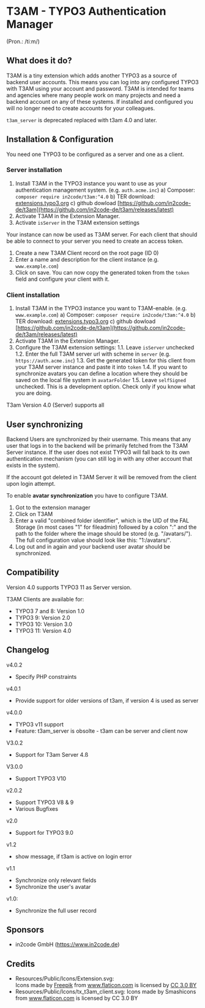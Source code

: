 # T3AM - TYPO3 Authentication Manager

(Pron.: /tiːm/)

## What does it do?

T3AM is a tiny extension which adds another TYPO3 as a source of backend user accounts.
This means you can log into any configured TYPO3 with T3AM using your account and password.
T3AM is intended for teams and agencies where many people work on many projects and need a backend account on any of these systems.
If installed and configured you will no longer need to create accounts for your colleagues.

`t3am_server` is deprecated replaced with t3am 4.0 and later.

## Installation & Configuration

You need one TYPO3 to be configured as a server and one as a client.

### Server installation

1. Install T3AM in the TYPO3 instance you want to use as your authentication management system. (e.g. `auth.acme.inc`)
  a) Composer: `composer require in2code/t3am:^4.0`
  b) TER download: [extensions.typo3.org](https://extensions.typo3.org/extension/t3am)
  c) github dowload [https://github.com/in2code-de/t3am](https://github.com/in2code-de/t3am/releases/latest)
1. Activate T3AM in the Extension Manager.
1. Activate `isServer` in the T3AM extension settings

Your instance can now be used as T3AM server.
For each client that should be able to connect to your server you need to create an access token.

1. Create a new T3AM Client record on the root page (ID 0)
1. Enter a name and description for the client instance (e.g. `www.example.com`)
1. Click on save. You can now copy the generated token from the `token` field and configure your client with it.

### Client installation

1. Install T3AM in the TYPO3 instance you want to T3AM-enable. (e.g. `www.example.com`)
  a) Composer: `composer require in2code/t3am:^4.0`
  b) TER download: [extensions.typo3.org](https://extensions.typo3.org/extension/t3am)
  c) github dowload [https://github.com/in2code-de/t3am](https://github.com/in2code-de/t3am/releases/latest)
1. Activate T3AM in the Extension Manager.
1. Configure the T3AM extension settings:
   1.1. Leave `isServer` unchecked
   1.2. Enter the full T3AM server url with scheme in `server` (e.g. `https://auth.acme.inc`)
   1.3. Get the generated token for this client from your T3AM server instance and paste it into `token`
   1.4. If you want to synchronize avatars you can define a location where they should be saved on the local file system in `avatarFolder`
   1.5. Leave `selfSigned` unchecked. This is a development option. Check only if you know what you are doing.

T3am Version 4.0 (Server) supports all 

## User synchronizing

Backend Users are synchronized by their username.
This means that any user that logs in to the backend will be primarily fetched from the T3AM Server instance.
If the user does not exist TYPO3 will fall back to its own authentication mechanism (you can still log in with any other account that exists in the system).

If the account got deleted in T3AM Server it will be removed from the client upon login attempt.

To enable **avatar synchronization** you have to configure T3AM.
1. Got to the extension manager
2. Click on T3AM
3. Enter a valid "combined folder identifier", which is the UID of the FAL Storage (in most cases "1" for fileadmin) followed by a colon ":" and the path to the folder where the image should be stored (e.g. "/avatars/"). The full configuration value should look like this: "1:/avatars/".
4. Log out and in again and your backend user avatar should be synchronized.

## Compatibility

Version 4.0 supports TYPO3 11 as Server version.

T3AM Clients are available for:
* TYPO3 7 and 8: Version 1.0
* TYPO3 9: Version 2.0
* TYPO3 10: Version 3.0
* TYPO3 11: Version 4.0

## Changelog

v4.0.2
* Specify PHP constraints

v4.0.1
* Provide support for older versions of t3am, if version 4 is used as server

v4.0.0
* TYPO3 v11 support
* Feature: t3am_server is obsolte - t3am can be server and client now

V3.0.2
* Support for T3am Server 4.ß

V3.0.0
* Support TYPO3 V10

v2.0.2
* Support TYPO3 V8 & 9
* Various Bugfixes

v2.0
* Support for TYPO3 9.0

v1.2
* show message, if t3am is active on login error

v1.1
* Synchronize only relevant fields
* Synchronize the user's avatar

v1.0:
* Synchronize the full user record

## Sponsors

* in2code GmbH (https://www.in2code.de)

## Credits

* Resources/Public/Icons/Extension.svg: <div>Icons made by <a href="http://www.freepik.com" title="Freepik">Freepik</a> from <a href="https://www.flaticon.com/" title="Flaticon">www.flaticon.com</a> is licensed by <a href="http://creativecommons.org/licenses/by/3.0/" title="Creative Commons BY 3.0" target="_blank">CC 3.0 BY</a></div>
* Resources/Public/Icons/tx_t3am_client.svg: Icons made by Smashicons from www.flaticon.com is licensed by CC 3.0 BY
